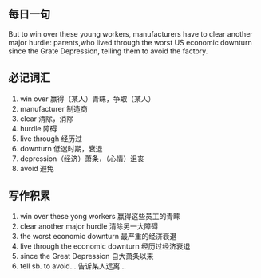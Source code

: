 ## 每日一句
But to win over these young workers, manufacturers have to clear another major hurdle: parents,who lived through the worst US
economic downturn since the Grate Depression, telling them to avoid the factory.

## 必记词汇
1. win over 赢得（某人）青睐，争取（某人）
2. manufacturer 制造商
3. clear 清除，消除
4. hurdle 障碍
5. live through 经历过
6. downturn 低迷时期，衰退
7. depression（经济）萧条，（心情）沮丧
8. avoid 避免

## 写作积累
1. win over these yong workers 赢得这些员工的青睐
2. clear another major hurdle 清除另一大障碍
3. the worst economic downturn 最严重的经济衰退
4. live through the economic downturn 经历过经济衰退
5. since the Great Depression 自大萧条以来
6. tell sb. to avoid... 告诉某人远离...

